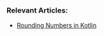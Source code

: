 ### Relevant Articles:

- [Rounding Numbers in Kotlin](https://www.baeldung.com/kotlin/round-numbers)
